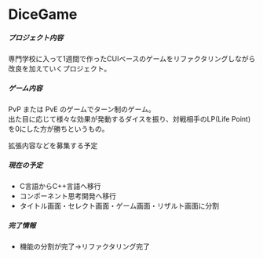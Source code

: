 # DiceGame

##### プロジェクト内容
専門学校に入って1週間で作ったCUIベースのゲームをリファクタリングしながら改良を加えていくプロジェクト。

##### ゲーム内容

PvP または PvE のゲームでターン制のゲーム。<br>
出た目に応じて様々な効果が発動するダイスを振り、対戦相手のLP(Life Point)を0にした方が勝ちというもの。<br>

拡張内容などを募集する予定

##### 現在の予定

- C言語からC++言語へ移行
- コンポーネント思考開発へ移行
- タイトル画面・セレクト画面・ゲーム画面・リザルト画面に分割

##### 完了情報

- 機能の分割が完了→リファクタリング完了
